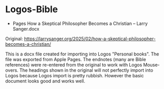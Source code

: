 # Logos-Bible

- Pages How a Skeptical Philosopher Becomes a Christian – Larry Sanger.docx

Original: https://larrysanger.org/2025/02/how-a-skeptical-philosopher-becomes-a-christian/

This is a docx file created for importing into Logos "Personal books". The file was exported from Apple Pages. The endnotes (many are Bible references) were re-entered from the original to work with Logos Mouse-overs. The headings shown in the original will not perfectly import into Logos because Logos import is pretty rubbish. However the basic document looks good and works well.
